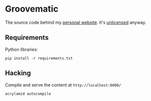 Groovematic
===========

The source code behind my [personal website](http://groovematic.com/).
It's [unlicensed](http://unlicense.org/) anyway.

Requirements
------------

Python libraries:

    pip install -r requirements.txt


Hacking
-------

Compile and serve the content at `http://localhost:8000/`

    acrylamid autocompile
